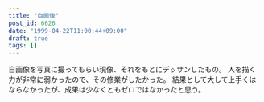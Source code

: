 ```yaml
---
title: "自画像"
post_id: 6626
date: "1999-04-22T11:00:44+09:00"
draft: true
tags: []
---
```



自画像を写真に撮ってもらい現像、それをもとにデッサンしたもの。 人を描く力が非常に弱かったので、その修業がしたかった。 結果として大して上手くはならなかったが、成果は少なくともゼロではなかったと思う。
